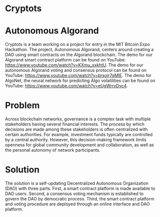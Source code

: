 # Cryptots
# Autonomous Algorand
Cryptots is a team working on a project for entry in the MIT Bitcoin Expo Hackathon. The project, Autonomous Algorand, centers around creating a DAO using smart contracts on the Algorand blockchain. The demo for our Algorand smart contract platform can be found on YouTube: https://www.youtube.com/watch?v=KXmu_xxkhtU. The demo for our autonomous Algorand voting and consensus protocol can be found on YouTube: https://www.youtube.com/watch?v=brsojr7qMlE. The demo for AlgoNet, the neural network for predicting Algo volatilities can be found on YouTube: https://www.youtube.com/watch?v=eUgWrrvDvc4.

# Problem
Across blockchain networks, governance is a complex task with multiple stakeholders having several financial interests. The process by which decisions are made among these stakeholders is often centralized with certain authorities. For example, investment funds typically are controlled by a central authority. However, this decision-making framework limits openness for global community development and collaboration, as well as the personal autonomy of network participants.

# Solution
The solution is a self-updating Decentralized Autonomous Organization (DAO) with three parts. First, a smart contract platform is made available to DAO users. Second, a consensus voting mechanism is established to govern the DAO by democratic process. Third, the smart contract platform and voting procedure are deployed through an online interface and DAO platform.
